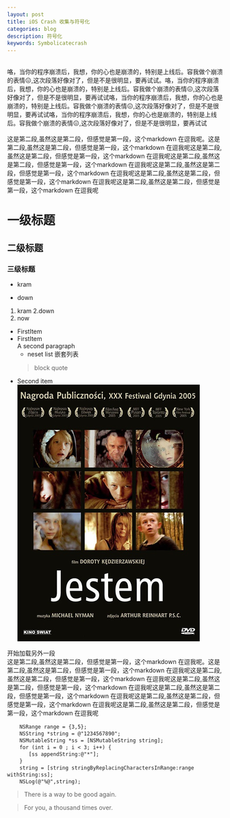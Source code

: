 ```yaml
---
layout: post
title: iOS Crash 收集与符号化
categories: blog
description: 符号化
keywords: Symbolicatecrash
---
```

<br>咯，当你的程序崩溃后，我想，你的心也是崩溃的，特别是上线后。容我做个崩溃的表情😖,这次段落好像对了，但是不是很明显，要再试试。咯，当你的程序崩溃后，我想，你的心也是崩溃的，特别是上线后。容我做个崩溃的表情😖,这次段落好像对了，但是不是很明显，要再试试咯，当你的程序崩溃后，我想，你的心也是崩溃的，特别是上线后。容我做个崩溃的表情😖,这次段落好像对了，但是不是很明显，要再试试咯，当你的程序崩溃后，我想，你的心也是崩溃的，特别是上线后。容我做个崩溃的表情😖,这次段落好像对了，但是不是很明显，要再试试</br>
<br>这是第二段,虽然这是第二段，但感觉是第一段，这个markdown 在逗我呢。这是第二段,虽然这是第二段，但感觉是第一段，这个markdown 在逗我呢这是第二段,虽然这是第二段，但感觉是第一段，这个markdown 在逗我呢这是第二段,虽然这是第二段，但感觉是第一段，这个markdown 在逗我呢这是第二段,虽然这是第二段，但感觉是第一段，这个markdown 在逗我呢这是第二段,虽然这是第二段，但感觉是第一段，这个markdown 在逗我呢这是第二段,虽然这是第二段，但感觉是第一段，这个markdown 在逗我呢</br>
# 一级标题
## 二级标题
### 三级标题
* kram
+ down
1. kram
2.down
3. now
* FirstItem
* FirstItem              
	A second paragraph
	* neset list 嵌套列表
	> block quote
*	Second item          
![图片](/images/blog/jestem.jpg)





开始加载另外一段
<br>这是第二段,虽然这是第二段，但感觉是第一段，这个markdown 在逗我呢。这是第二段,虽然这是第二段，但感觉是第一段，这个markdown 在逗我呢这是第二段,虽然这是第二段，但感觉是第一段，这个markdown 在逗我呢这是第二段,虽然这是第二段，但感觉是第一段，这个markdown 在逗我呢这是第二段,虽然这是第二段，但感觉是第一段，这个markdown 在逗我呢这是第二段,虽然这是第二段，但感觉是第一段，这个markdown 在逗我呢这是第二段,虽然这是第二段，但感觉是第一段，这个markdown 在逗我呢</br>
```
    NSRange range = {3,5};
    NSString *string = @"1234567890";
    NSMutableString *ss = [NSMutableString string];
    for (int i = 0 ; i < 3; i++) {
       [ss appendString:@"*"];
    }
    string = [string stringByReplacingCharactersInRange:range withString:ss];
    NSLog(@"%@",string);
```
> There is a way to be good again.

> For you, a thousand times over.
